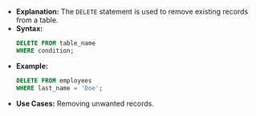 - **Explanation:** The `DELETE` statement is used to remove existing records from a table.
- **Syntax:**
  ```sql
  DELETE FROM table_name
  WHERE condition;
  ```
- **Example:**
  ```sql
  DELETE FROM employees
  WHERE last_name = 'Doe';
  ```
- **Use Cases:** Removing unwanted records.